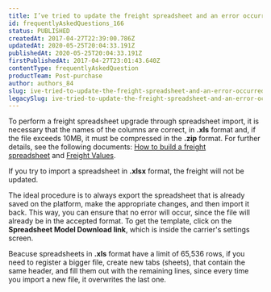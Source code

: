 ```yaml
---
title: I’ve tried to update the freight spreadsheet and an error occurred. What can I do?
id: frequentlyAskedQuestions_166
status: PUBLISHED
createdAt: 2017-04-27T22:39:00.786Z
updatedAt: 2020-05-25T20:04:33.191Z
publishedAt: 2020-05-25T20:04:33.191Z
firstPublishedAt: 2017-04-27T23:01:43.640Z
contentType: frequentlyAskedQuestion
productTeam: Post-purchase
author: authors_84
slug: ive-tried-to-update-the-freight-spreadsheet-and-an-error-occurred-what-can-i-do
legacySlug: ive-tried-to-update-the-freight-spreadsheet-and-an-error-occurred-what-can-i-do
---
```


To perform a freight spreadsheet upgrade through spreadsheet import, it is necessary that the names of the columns are correct, in **.xls** format and, if the file exceeds 10MB, it must be compressed in the **.zip** format. For further details, see the following documents: [How to build a freight spreadsheet](/en/tutorial/building-a-freight-spreadsheet) and [Freight Values](/en/tutorial/editing-freight-values).

If you try to import a spreadsheet in **.xlsx** format, the freight will not be updated.

The ideal procedure is to always export the spreadsheet that is already saved on the platform, make the appropriate changes, and then import it back. This way, you can ensure that no error will occur, since the file will already be in the accepted format. To get the template, click on the **Spreadsheet Model Download link**, which is inside the carrier's settings screen.

Beacuse spreadsheets in **.xls** format have a limit of 65,536 rows, if you need to register a bigger file, create new tabs (sheets), that contain the same header, and fill them out with the remaining lines, since every time you import a new file, it overwrites the last one.
